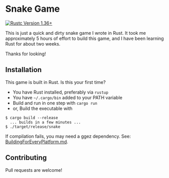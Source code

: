 # Snake Game

[![Rustc Version 1.36+](https://img.shields.io/badge/rustc-1.36+-lightgray.svg)](https://blog.rust-lang.org/2017/02/02/Rust-1.15.html)

This is just a quick and dirty snake game I wrote in Rust.  It took me approximately 5 hours of effort to build this 
game, and I have been learning Rust for about two weeks.

Thanks for looking!

Installation
--------------------------------------
This game is built in Rust.  Is this your first time?

- You have Rust installed, preferably via `rustup`
- You have `~/.cargo/bin` added to your PATH variable
- Build and run in one step with `cargo run`
- or, Build the executable with 

```
$ cargo build --release
  ... builds in a few minutes ...
$ ./target/release/snake
```

If compilation fails, you may need a ggez dependency.  See: [BuildingForEveryPlatform.md](https://github.com/ggez/ggez/blob/master/docs/BuildingForEveryPlatform.md).  

Contributing
--------------------------------------
Pull requests are welcome!